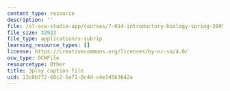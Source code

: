 ```yaml
---
content_type: resource
description: ''
file: /ol-ocw-studio-app/courses/7-014-introductory-biology-spring-2005/13c0b77260c25a718c4dc4e145b3642a_5WqgNOSoD_M.vtt
file_size: 32923
file_type: application/x-subrip
learning_resource_types: []
license: https://creativecommons.org/licenses/by-nc-sa/4.0/
ocw_type: OCWFile
resourcetype: Other
title: 3play caption file
uid: 13c0b772-60c2-5a71-8c4d-c4e145b3642a
---
```

